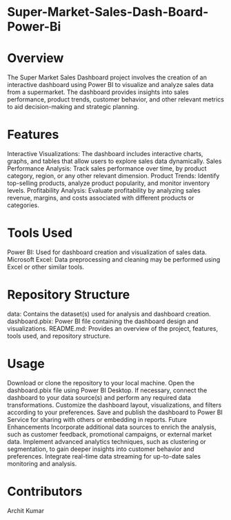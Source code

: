 # Super-Market-Sales-Dash-Board-Power-Bi

# Overview
The Super Market Sales Dashboard project involves the creation of an interactive dashboard using Power BI to visualize and analyze sales data from a supermarket. The dashboard provides insights into sales performance, product trends, customer behavior, and other relevant metrics to aid decision-making and strategic planning.

# Features
Interactive Visualizations: The dashboard includes interactive charts, graphs, and tables that allow users to explore sales data dynamically.
Sales Performance Analysis: Track sales performance over time, by product category, region, or any other relevant dimension.
Product Trends: Identify top-selling products, analyze product popularity, and monitor inventory levels.
Profitability Analysis: Evaluate profitability by analyzing sales revenue, margins, and costs associated with different products or categories.

# Tools Used
Power BI: Used for dashboard creation and visualization of sales data.
Microsoft Excel: Data preprocessing and cleaning may be performed using Excel or other similar tools.

# Repository Structure
data: Contains the dataset(s) used for analysis and dashboard creation.
dashboard.pbix: Power BI file containing the dashboard design and visualizations.
README.md: Provides an overview of the project, features, tools used, and repository structure.
# Usage
Download or clone the repository to your local machine.
Open the dashboard.pbix file using Power BI Desktop.
If necessary, connect the dashboard to your data source(s) and perform any required data transformations.
Customize the dashboard layout, visualizations, and filters according to your preferences.
Save and publish the dashboard to Power BI Service for sharing with others or embedding in reports.
Future Enhancements
Incorporate additional data sources to enrich the analysis, such as customer feedback, promotional campaigns, or external market data.
Implement advanced analytics techniques, such as clustering or segmentation, to gain deeper insights into customer behavior and preferences.
Integrate real-time data streaming for up-to-date sales monitoring and analysis.
# Contributors
Archit Kumar 
